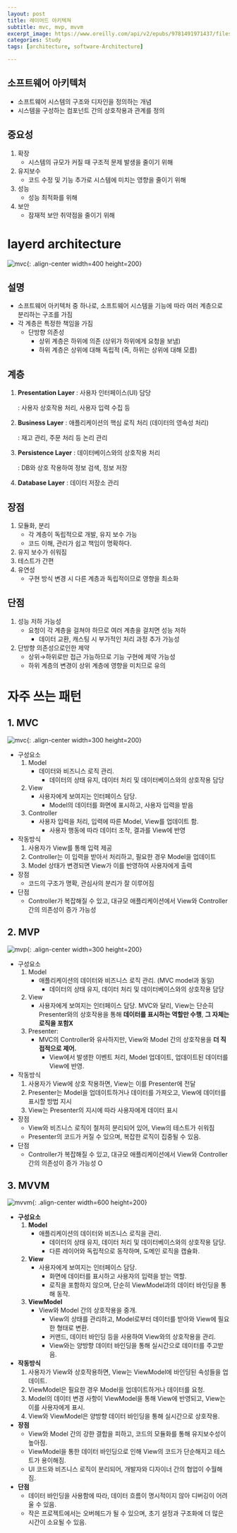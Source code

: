 ```yaml
---
layout: post
title: 레이어드 아키텍쳐
subtitle: mvc, mvp, mvvm
excerpt_image: https://www.oreilly.com/api/v2/epubs/9781491971437/files/assets/sapr_0101.png
categories: Study
tags: [architecture, software-Architecture]

---
```


## 소프트웨어 아키텍처

- 소프트웨어 시스템의 구조와 디자인을 정의하는 개념
- 시스템을 구성하는 컴포넌트 간의 상호작용과 관계를 정의

## 중요성

1. 확장
    - 시스템의 규모가 커질 때 구조적 문제 발생을 줄이기 위해
2. 유지보수
    - 코드 수정 및 기능 추가로 시스템에 미치는 영향을 줄이기 위해
3. 성능
    - 성능 최적화를 위해
4. 보안
    - 잠재적 보안 취약점을 줄이기 위해

# layerd architecture
![mvc](https://www.oreilly.com/api/v2/epubs/9781491971437/files/assets/sapr_0101.png){: .align-center width=400 height=200}

## 설명

- 소프트웨어 아키텍처 중 하나로, 소프트웨어 시스템을 기능에 따라 여러 계층으로 분리하는 구조를 가짐
- 각 계층은 특정한 책임을 가짐
    - 단방향 의존성
        - 상위 계층은 하위에 의존 (상위가 하위에게 요청을 보냄)
        - 하위 계층은 상위에 대해 독립적 (즉, 하위는 상위에 대해 모름)

## 계층

1. **Presentation Layer** : 사용자 인터페이스(UI) 담당
    
    : 사용자 상호작용 처리, 사용자 입력 수집 등
    
2. **Business Layer** : 애플리케이션의 핵심 로직 처리 (데이터의 영속성 처리)
    
    : 재고 관리, 주문 처리 등 논리 관리
    
3. **Persistence Layer** : 데이터베이스와의 상호작용 처리
    
    : DB와 상호 작용하여 정보 검색, 정보 저장
    
4. **Database Layer** : 데이터 저장소 관리

## 장점

1. 모듈화, 분리
    - 각 계층이 독립적으로 개발, 유지 보수 가능
    - 코드 이해, 관리가 쉽고 책임이 명확하다.
2. 유지 보수가 쉬워짐
3. 테스트가 간편
4. 유연성
    - 구현 방식 변경 시 다른 계층과 독립적이므로 영향을 최소화

## 단점

1. 성능 저하 가능성
    - 요청이 각 계층을 걸쳐야 하므로 여러 계층을 걸치면 성능 저하
        - 데이터 교환, 캐스팅 시 부가적인 처리 과정 추가 가능성
2. 단방향 의존성으로인한 제약
    - 상위→하위로만 접근 가능하므로 기능 구현에 제약 가능성
    - 하위 계층의 변경이 상위 계층에 영향을 미치므로 유의

# 자주 쓰는 패턴

## 1. MVC
![mvc](https://media.licdn.com/dms/image/D5612AQHBlf7-k71W4g/article-cover_image-shrink_720_1280/0/1680876252211?e=2147483647&v=beta&t=tVrAgYVX6m7gXkbMtUKIOKH9WByhT570STp2YgZLV6Y){: .align-center width=300 height=200}

- 구성요소
    1. Model
        - 데이터와 비즈니스 로직 관리.
            - 데이터의 상태 유지, 데이터 처리 및 데이터베이스와의 상호작용 담당
    2. View
        - 사용자에게 보여지는 인터페이스 담당.
            - Model의 데이터를 화면에 표시하고, 사용자 입력을 받음
    3. Controller
        - 사용자 입력을 처리, 입력에 따른 Model, View를 업데이트 함.
            - 사용자 행동에 따라 데이터 조작, 결과를 View에 반영
- 작동방식
    1. 사용자가 View를 통해 입력 제공
    2. Controller는 이 입력을 받아서 처리하고, 필요한 경우 Model을 업데이트
    3. Model 상태가 변경되면 View가 이를 반영하여 사용자에게 출력
- 장점
    - 코드의 구조가 명확, 관심사의 분리가 잘 이루어짐
- 단점
    - Controller가 복잡해질 수 있고, 
    대규모 애플리케이션에서 View와 Controller 간의 의존성이 증가 가능성

## 2. MVP
![mvp](https://user-images.githubusercontent.com/52276038/85027902-692d6100-b1b5-11ea-8f9e-3a7c4eb19970.png){: .align-center width=300 height=200}

- 구성요소
    1. Model
        - 애플리케이션의 데이터와 비즈니스 로직 관리. 
        (MVC model과 동일)
            - 데이터의 상태 유지, 데이터 처리 및 데이터베이스와의 상호작용 담당
    2. View
        - 사용자에게 보여지는 인터페이스 담당. 
        MVC와 달리, View는 단순히 Presenter와의 상호작용을 통해 **데이터를 표시하는 역할만 수행**, **그 자체는 로직을 포함X**
    3. Presenter:
        - MVC의 Controller와 유사하지만, View와 Model 간의 상호작용을 **더 직접적으로 제어.**
            - View에서 발생한 이벤트 처리, Model 업데이트, 업데이트된 데이터를 View에 반영.
- 작동방식
    1. 사용자가 View에 상호 작용하면, View는 이를 Presenter에 전달
    2. Presenter는 Model을 업데이트하거나 데이터를 가져오고, View에 데이터를 표시할 방법 지시
    3. View는 Presenter의 지시에 따라 사용자에게 데이터 표시
- 장점
    - View와 비즈니스 로직이 철저히 분리되어 있어, View의 테스트가 쉬워짐
    - Presenter의 코드가 커질 수 있으며, 복잡한 로직이 집중될 수 있음.
- 단점
    - Controller가 복잡해질 수 있고, 
    대규모 애플리케이션에서 View와 Controller 간의 의존성이 증가 가능성 O

## 3. MVVM
![mvvm](https://upload.wikimedia.org/wikipedia/commons/thumb/8/87/MVVMPattern.png/500px-MVVMPattern.png){: .align-center width=600 height=200}


- **구성요소**
    1. **Model**
        - 애플리케이션의 데이터와 비즈니스 로직을 관리.
            - 데이터의 상태 유지, 데이터 처리 및 데이터베이스와의 상호작용 담당.
            - 다른 레이어와 독립적으로 동작하며, 도메인 로직을 캡슐화.
    2. **View**
        - 사용자에게 보여지는 인터페이스 담당.
            - 화면에 데이터를 표시하고 사용자의 입력을 받는 역할.
            - 로직을 포함하지 않으며, 단순히 ViewModel과의 데이터 바인딩을 통해 동작.
    3. **ViewModel**
        - View와 Model 간의 상호작용을 중개.
            - View의 상태를 관리하고, Model로부터 데이터를 받아와 View에 필요한 형태로 변환.
            - 커맨드, 데이터 바인딩 등을 사용하여 View와의 상호작용을 관리.
            - View와는 양방향 데이터 바인딩을 통해 실시간으로 데이터를 주고받음.
- **작동방식**
    1. 사용자가 View와 상호작용하면, View는 ViewModel에 바인딩된 속성들을 업데이트.
    2. ViewModel은 필요한 경우 Model을 업데이트하거나 데이터를 요청.
    3. Model의 데이터 변경 사항이 ViewModel을 통해 View에 반영되고, View는 이를 사용자에게 표시.
    4. View와 ViewModel은 양방향 데이터 바인딩을 통해 실시간으로 상호작용.
- **장점**
    - View와 Model 간의 강한 결합을 피하고, 코드의 모듈화를 통해 유지보수성이 높아짐.
    - ViewModel을 통한 데이터 바인딩으로 인해 View의 코드가 단순해지고 테스트가 용이해짐.
    - UI 코드와 비즈니스 로직이 분리되어, 개발자와 디자이너 간의 협업이 수월해짐.
- **단점**
    - 데이터 바인딩을 사용함에 따라, 데이터 흐름이 명시적이지 않아 디버깅이 어려울 수 있음.
    - 작은 프로젝트에서는 오버헤드가 될 수 있으며, 초기 설정과 구조화에 더 많은 시간이 소요될 수 있음.